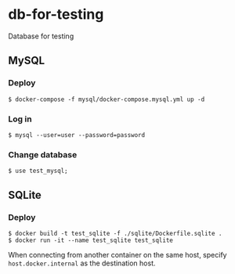 # db-for-testing
Database for testing
## MySQL
### Deploy
```
$ docker-compose -f mysql/docker-compose.mysql.yml up -d
```
### Log in
```
$ mysql --user=user --password=password
```
### Change database
```
$ use test_mysql;
```
## SQLite
### Deploy
```
$ docker build -t test_sqlite -f ./sqlite/Dockerfile.sqlite .
$ docker run -it --name test_sqlite test_sqlite
```
When connecting from another container on the same host, specify `host.docker.internal` as the destination host.
